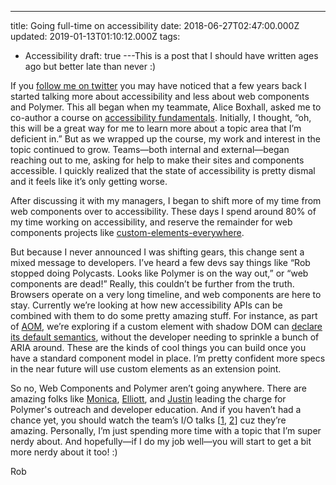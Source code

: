---
title: Going full-time on accessibility
date: 2018-06-27T02:47:00.000Z
updated: 2019-01-13T01:10:12.000Z
tags:
  - Accessibility
draft: true
---This is a post that I should have written ages ago but better late than never :)

If you [follow me on twitter](https://twitter.com/rob_dodson) you may have noticed that a few years back I started talking more about accessibility and less about web components and Polymer. This all began when my teammate, Alice Boxhall, asked me to co-author a course on [accessibility fundamentals](https://bit.ly/web-a11y). Initially, I thought, “oh, this will be a great way for me to learn more about a topic area that I’m deficient in.” But as we wrapped up the course, my work and interest in the topic continued to grow. Teams—both internal and external—began reaching out to me, asking for help to make their sites and components accessible. I quickly realized that the state of accessibility is pretty dismal and it feels like it’s only getting worse.

After discussing it with my managers, I began to shift more of my time from web components over to accessibility. These days I spend around 80% of my time working on accessibility, and reserve the remainder for web components projects like [custom-elements-everywhere](https://custom-elements-everywhere.com/).

But because I never announced I was shifting gears, this change sent a mixed message to developers. I’ve heard a few devs say things like “Rob stopped doing Polycasts. Looks like Polymer is on the way out,” or “web components are dead!” Really, this couldn’t be further from the truth. Browsers operate on a very long timeline, and web components are here to stay. Currently we’re looking at how new accessibility APIs can be combined with them to do some pretty amazing stuff. For instance, as part of [AOM](https://github.com/WICG/aom), we’re exploring if a custom element with shadow DOM can [declare its default semantics](https://github.com/WICG/aom/blob/gh-pages/explainer.md#use-case-1-setting-non-reflected-default-accessibility-properties-for-web-components), without the developer needing to sprinkle a bunch of ARIA around. These are the kinds of cool things you can build once you have a standard component model in place. I’m pretty confident more specs in the near future will use custom elements as an extension point.

So no, Web Components and Polymer aren’t going anywhere. There are amazing folks like [Monica](https://twitter.com/notwaldorf), [Elliott](https://twitter.com/Elliott_Marquez), and [Justin](https://twitter.com/justinfagnani) leading the charge for Polymer's outreach and developer education. And if you haven’t had a chance yet, you should watch the team’s I/O talks [[1](https://www.youtube.com/watch?v=7CUO7PyD5zA&t=1547s), [2](https://www.youtube.com/watch?v=we3lLo-UFtk&t=1s)] cuz they’re amazing. Personally, I’m just spending more time with a topic that I’m super nerdy about. And hopefully—if I do my job well—you will start to get a bit more nerdy about it too! :)

Rob
